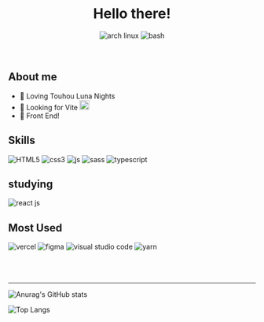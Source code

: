 <h1 align="center"> Hello there! </h1>


<div align="center">
  <img src="https://img.shields.io/badge/Arch_Linux-1793D1?style=for-the-badge&logo=arch-linux&logoColor=white" alt="arch linux">
  <img src="https://img.shields.io/badge/Shell_Script-121011?style=for-the-badge&logo=gnu-bash&logoColor=white" alt="bash">
</div>

<br>
<br>

## About me

- 💙 Loving Touhou Luna Nights
- 👀 Looking for Vite <img src="https://vitejs.dev/logo.svg" alt="vite js" width="20px">
- 🌸 Front End!


## Skills
<div>
<img src="https://img.shields.io/badge/HTML5-E34F26?style=for-the-badge&logo=html5&logoColor=white" alt="HTML5">
<img src="https://img.shields.io/badge/CSS3-1572B6?style=for-the-badge&logo=css3&logoColor=white" alt="css3">
<img src="https://img.shields.io/badge/JavaScript-323330?style=for-the-badge&logo=javascript&logoColor=F7DF1E" alt="js">
<img src="https://img.shields.io/badge/Sass-CC6699?style=for-the-badge&logo=sass&logoColor=white" alt="sass">
<img src="https://img.shields.io/badge/TypeScript-007ACC?style=for-the-badge&logo=typescript&logoColor=white" alt="typescript">
</div>

## studying

<img src="https://img.shields.io/badge/React-20232A?style=for-the-badge&logo=react&logoColor=61DAFB" alt="react js">

## Most Used

<div>
<img src="https://img.shields.io/badge/Vercel-000000?style=for-the-badge&logo=vercel&logoColor=white" alt="vercel">
<img src="https://img.shields.io/badge/Figma-F24E1E?style=for-the-badge&logo=figma&logoColor=white" alt="figma">
<img src="https://img.shields.io/badge/Visual_Studio_Code-0078D4?style=for-the-badge&logo=visual%20studio%20code&logoColor=white" alt="visual studio code">
<img src="https://img.shields.io/badge/Yarn-2C8EBB?style=for-the-badge&logo=yarn&logoColor=white" alt="yarn">
</div>

<br>
<br>
<br>
<hr>

<div align="left">
                                                                                                                                
![Anurag's GitHub stats](https://github-readme-stats.vercel.app/api?username=TaliAly&theme=tokyonight)
  
![Top Langs](https://github-readme-stats.vercel.app/api/top-langs/?username=talialy&layout=compact)
  

</div>
